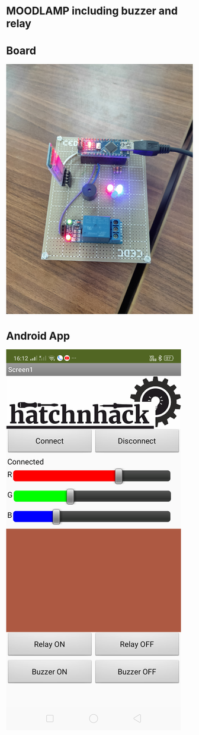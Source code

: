 # MOODLAMP including buzzer and relay

# Board

![Board](https://github.com/waqaswani/Arduino_nano_codes/blob/master/AIR_MONITERING_SYSTEM/IMG20190705161241.jpg "Board")

# Android App

![Board](https://github.com/waqaswani/Arduino_nano_codes/blob/master/AIR_MONITERING_SYSTEM/Screenshot_2019-07-05-16-12-24-44_3d0fbc90c54dc712111be22de2bfc24f.png "App")
